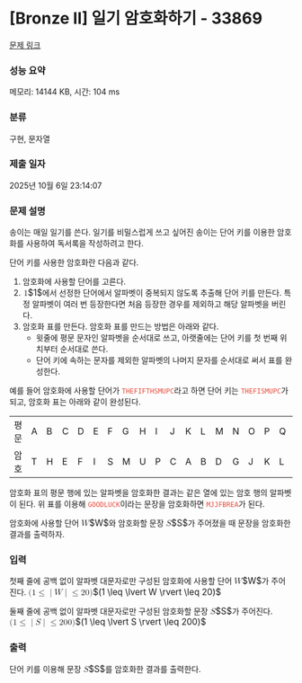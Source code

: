 # [Bronze II] 일기 암호화하기 - 33869 

[문제 링크](https://www.acmicpc.net/problem/33869) 

### 성능 요약

메모리: 14144 KB, 시간: 104 ms

### 분류

구현, 문자열

### 제출 일자

2025년 10월 6일 23:14:07

### 문제 설명

<p>송이는 매일 일기를 쓴다. 일기를 비밀스럽게 쓰고 싶어진 송이는 단어 키를 이용한 암호화를 사용하여 독서록을 작성하려고 한다.</p>

<p>단어 키를 사용한 암호화란 다음과 같다.</p>

<ol>
	<li>암호화에 사용할 단어를 고른다.</li>
	<li><mjx-container class="MathJax" jax="CHTML" style="font-size: 109%; position: relative;"> <mjx-math class="MJX-TEX" aria-hidden="true"><mjx-mn class="mjx-n"><mjx-c class="mjx-c31"></mjx-c></mjx-mn></mjx-math><mjx-assistive-mml unselectable="on" display="inline"><math xmlns="http://www.w3.org/1998/Math/MathML"><mn>1</mn></math></mjx-assistive-mml><span aria-hidden="true" class="no-mathjax mjx-copytext">$1$</span></mjx-container>에서 선정한 단어에서 알파벳이 중복되지 않도록 추출해 단어 키를 만든다. 특정 알파벳이 여러 번 등장한다면 처음 등장한 경우를 제외하고 해당 알파벳을 버린다.</li>
	<li>암호화 표를 만든다. 암호화 표를 만드는 방법은 아래와 같다.
	<ul>
		<li>윗줄에 평문 문자인 알파벳을 순서대로 쓰고, 아랫줄에는 단어 키를 첫 번째 위치부터 순서대로 쓴다.</li>
		<li>단어 키에 속하는 문자를 제외한 알파벳의 나머지 문자를 순서대로 써서 표를 완성한다.</li>
	</ul>
	</li>
</ol>

<p>예를 들어 암호화에 사용할 단어가 <span style="color:#e74c3c;"><code><samp>THEFIFTHSMUPC</samp></code></span>라고 하면 단어 키는 <span style="color:#e74c3c;"><code>THEFISMUPC</code></span>가 되고, 암호화 표는 아래와 같이 완성된다.</p>

<table class="table table-bordered td-center th-center">
	<tbody>
		<tr>
			<td>평문</td>
			<td>A</td>
			<td>B</td>
			<td>C</td>
			<td>D</td>
			<td>E</td>
			<td>F</td>
			<td>G</td>
			<td>H</td>
			<td>I</td>
			<td>J</td>
			<td>K</td>
			<td>L</td>
			<td>M</td>
			<td>N</td>
			<td>O</td>
			<td>P</td>
			<td>Q</td>
			<td>R</td>
			<td>S</td>
			<td>T</td>
			<td>U</td>
			<td>V</td>
			<td>W</td>
			<td>X</td>
			<td>Y</td>
			<td>Z</td>
		</tr>
		<tr>
			<td>암호</td>
			<td>T</td>
			<td>H</td>
			<td>E</td>
			<td>F</td>
			<td>I</td>
			<td>S</td>
			<td>M</td>
			<td>U</td>
			<td>P</td>
			<td>C</td>
			<td>A</td>
			<td>B</td>
			<td>D</td>
			<td>G</td>
			<td>J</td>
			<td>K</td>
			<td>L</td>
			<td>N</td>
			<td>O</td>
			<td>Q</td>
			<td>R</td>
			<td>V</td>
			<td>W</td>
			<td>X</td>
			<td>Y</td>
			<td>Z</td>
		</tr>
	</tbody>
</table>

<p>암호화 표의 평문 행에 있는 알파벳을 암호화한 결과는 같은 열에 있는 암호 행의 알파벳이 된다. 위 표를 이용해 <span style="color:#e74c3c;"><code>GOODLUCK</code></span>이라는 문장을 암호화하면 <span style="color:#e74c3c;"><code>MJJFBREA</code></span>가 된다.</p>

<p>암호화에 사용할 단어 <mjx-container class="MathJax" jax="CHTML" style="font-size: 109%; position: relative;"><mjx-math class="MJX-TEX" aria-hidden="true"><mjx-mi class="mjx-i"><mjx-c class="mjx-c1D44A TEX-I"></mjx-c></mjx-mi></mjx-math><mjx-assistive-mml unselectable="on" display="inline"><math xmlns="http://www.w3.org/1998/Math/MathML"><mi>W</mi></math></mjx-assistive-mml><span aria-hidden="true" class="no-mathjax mjx-copytext">$W$</span></mjx-container>와 암호화할 문장 <mjx-container class="MathJax" jax="CHTML" style="font-size: 109%; position: relative;"><mjx-math class="MJX-TEX" aria-hidden="true"><mjx-mi class="mjx-i"><mjx-c class="mjx-c1D446 TEX-I"></mjx-c></mjx-mi></mjx-math><mjx-assistive-mml unselectable="on" display="inline"><math xmlns="http://www.w3.org/1998/Math/MathML"><mi>S</mi></math></mjx-assistive-mml><span aria-hidden="true" class="no-mathjax mjx-copytext">$S$</span></mjx-container>가 주어졌을 때 문장을 암호화한 결과를 출력하자.</p>

### 입력 

 <p>첫째 줄에 공백 없이 알파벳 대문자로만 구성된 암호화에 사용할 단어 <mjx-container class="MathJax" jax="CHTML" style="font-size: 109%; position: relative;"><mjx-math class="MJX-TEX" aria-hidden="true"><mjx-mi class="mjx-i"><mjx-c class="mjx-c1D44A TEX-I"></mjx-c></mjx-mi></mjx-math><mjx-assistive-mml unselectable="on" display="inline"><math xmlns="http://www.w3.org/1998/Math/MathML"><mi>W</mi></math></mjx-assistive-mml><span aria-hidden="true" class="no-mathjax mjx-copytext">$W$</span></mjx-container>가 주어진다. <mjx-container class="MathJax" jax="CHTML" style="font-size: 109%; position: relative;"><mjx-math class="MJX-TEX" aria-hidden="true"><mjx-mo class="mjx-n"><mjx-c class="mjx-c28"></mjx-c></mjx-mo><mjx-mn class="mjx-n"><mjx-c class="mjx-c31"></mjx-c></mjx-mn><mjx-mo class="mjx-n" space="4"><mjx-c class="mjx-c2264"></mjx-c></mjx-mo><mjx-mo class="mjx-n" space="4"><mjx-c class="mjx-c7C"></mjx-c></mjx-mo><mjx-mi class="mjx-i"><mjx-c class="mjx-c1D44A TEX-I"></mjx-c></mjx-mi><mjx-mo class="mjx-n"><mjx-c class="mjx-c7C"></mjx-c></mjx-mo><mjx-mo class="mjx-n" space="4"><mjx-c class="mjx-c2264"></mjx-c></mjx-mo><mjx-mn class="mjx-n" space="4"><mjx-c class="mjx-c32"></mjx-c><mjx-c class="mjx-c30"></mjx-c></mjx-mn><mjx-mo class="mjx-n"><mjx-c class="mjx-c29"></mjx-c></mjx-mo></mjx-math><mjx-assistive-mml unselectable="on" display="inline"><math xmlns="http://www.w3.org/1998/Math/MathML"><mo stretchy="false">(</mo><mn>1</mn><mo>≤</mo><mo data-mjx-texclass="OPEN" fence="false" stretchy="false">|</mo><mi>W</mi><mo data-mjx-texclass="CLOSE" fence="false" stretchy="false">|</mo><mo>≤</mo><mn>20</mn><mo stretchy="false">)</mo></math></mjx-assistive-mml><span aria-hidden="true" class="no-mathjax mjx-copytext">$(1 \leq \lvert W \rvert \leq 20)$</span> </mjx-container></p>

<p>둘째 줄에 공백 없이 알파벳 대문자로만 구성된 암호화할 문장 <mjx-container class="MathJax" jax="CHTML" style="font-size: 109%; position: relative;"><mjx-math class="MJX-TEX" aria-hidden="true"><mjx-mi class="mjx-i"><mjx-c class="mjx-c1D446 TEX-I"></mjx-c></mjx-mi></mjx-math><mjx-assistive-mml unselectable="on" display="inline"><math xmlns="http://www.w3.org/1998/Math/MathML"><mi>S</mi></math></mjx-assistive-mml><span aria-hidden="true" class="no-mathjax mjx-copytext">$S$</span></mjx-container>가 주어진다. <mjx-container class="MathJax" jax="CHTML" style="font-size: 109%; position: relative;"><mjx-math class="MJX-TEX" aria-hidden="true"><mjx-mo class="mjx-n"><mjx-c class="mjx-c28"></mjx-c></mjx-mo><mjx-mn class="mjx-n"><mjx-c class="mjx-c31"></mjx-c></mjx-mn><mjx-mo class="mjx-n" space="4"><mjx-c class="mjx-c2264"></mjx-c></mjx-mo><mjx-mo class="mjx-n" space="4"><mjx-c class="mjx-c7C"></mjx-c></mjx-mo><mjx-mi class="mjx-i"><mjx-c class="mjx-c1D446 TEX-I"></mjx-c></mjx-mi><mjx-mo class="mjx-n"><mjx-c class="mjx-c7C"></mjx-c></mjx-mo><mjx-mo class="mjx-n" space="4"><mjx-c class="mjx-c2264"></mjx-c></mjx-mo><mjx-mn class="mjx-n" space="4"><mjx-c class="mjx-c32"></mjx-c><mjx-c class="mjx-c30"></mjx-c><mjx-c class="mjx-c30"></mjx-c></mjx-mn><mjx-mo class="mjx-n"><mjx-c class="mjx-c29"></mjx-c></mjx-mo></mjx-math><mjx-assistive-mml unselectable="on" display="inline"><math xmlns="http://www.w3.org/1998/Math/MathML"><mo stretchy="false">(</mo><mn>1</mn><mo>≤</mo><mo data-mjx-texclass="OPEN" fence="false" stretchy="false">|</mo><mi>S</mi><mo data-mjx-texclass="CLOSE" fence="false" stretchy="false">|</mo><mo>≤</mo><mn>200</mn><mo stretchy="false">)</mo></math></mjx-assistive-mml><span aria-hidden="true" class="no-mathjax mjx-copytext">$(1 \leq \lvert S \rvert \leq 200)$</span> </mjx-container></p>

### 출력 

 <p>단어 키를 이용해 문장 <mjx-container class="MathJax" jax="CHTML" style="font-size: 109%; position: relative;"><mjx-math class="MJX-TEX" aria-hidden="true"><mjx-mi class="mjx-i"><mjx-c class="mjx-c1D446 TEX-I"></mjx-c></mjx-mi></mjx-math><mjx-assistive-mml unselectable="on" display="inline"><math xmlns="http://www.w3.org/1998/Math/MathML"><mi>S</mi></math></mjx-assistive-mml><span aria-hidden="true" class="no-mathjax mjx-copytext">$S$</span></mjx-container>를 암호화한 결과를 출력한다.</p>

